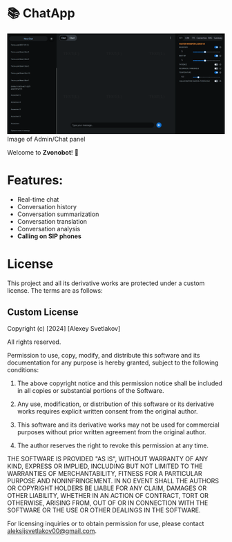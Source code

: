 # 📚 ChatApp
![image](image.png)
Image of Admin/Chat panel

Welcome to **Zvonobot**! 🎉

# Features:
- Real-time chat
- Conversation history
- Conversation summarization
- Conversation translation
- Conversation analysis
- **Calling on SIP phones**


# License

This project and all its derivative works are protected under a custom license. The terms are as follows:

## Custom License

Copyright (c) [2024] [Alexey Svetlakov]

All rights reserved.

Permission to use, copy, modify, and distribute this software and its documentation for any purpose is hereby granted, subject to the following conditions:

1. The above copyright notice and this permission notice shall be included in all copies or substantial portions of the Software.

2. Any use, modification, or distribution of this software or its derivative works requires explicit written consent from the original author.

3. This software and its derivative works may not be used for commercial purposes without prior written agreement from the original author.

4. The author reserves the right to revoke this permission at any time.

THE SOFTWARE IS PROVIDED "AS IS", WITHOUT WARRANTY OF ANY KIND, EXPRESS OR IMPLIED, INCLUDING BUT NOT LIMITED TO THE WARRANTIES OF MERCHANTABILITY, FITNESS FOR A PARTICULAR PURPOSE AND NONINFRINGEMENT. IN NO EVENT SHALL THE AUTHORS OR COPYRIGHT HOLDERS BE LIABLE FOR ANY CLAIM, DAMAGES OR OTHER LIABILITY, WHETHER IN AN ACTION OF CONTRACT, TORT OR OTHERWISE, ARISING FROM, OUT OF OR IN CONNECTION WITH THE SOFTWARE OR THE USE OR OTHER DEALINGS IN THE SOFTWARE.

For licensing inquiries or to obtain permission for use, please contact aleksijsvetlakov00@gmail.com.

